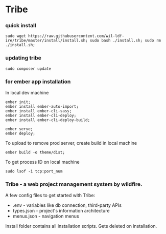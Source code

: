 # Tribe

### quick install
```
sudo wget https://raw.githubusercontent.com/wil-ldf-ire/tribe/master/install/install.sh; sudo bash ./install.sh; sudo rm ./install.sh;
```

### updating tribe
```
sudo composer update
```

### for ember app installation
In local dev machine
```
ember init;
ember install ember-auto-import;
ember install ember-cli-sass;
ember install ember-cli-deploy;
ember install ember-cli-deploy-build;

ember serve;
ember deploy;
```
To upload to remove prod server, create build in local machine
```
ember build -o theme/dist;
```
To get process ID on local machine
```
sudo lsof -i tcp:port_num
```

### Tribe - a web project management system by wildfire.

A few config files to get started with Tribe:
- .env - variables like db connection, third-party APIs
- types.json - project's information architecture
- menus.json - navigation menus

Install folder contains all installation scripts. Gets deleted on installation.